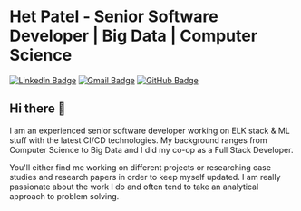 # Het Patel - Senior Software Developer | Big Data | Computer Science

[![Linkedin Badge](https://img.shields.io/badge/-LinkedIn-0A66C2?style=for-the-badge&logo=Linkedin&logoColor=white&link=https://www.linkedin.com/in/het-patel21/)](https://www.linkedin.com/in/het-patel21/)
[![Gmail Badge](https://img.shields.io/badge/-hetpatel8520@gmail.com-EA4335?style=for-the-badge&logo=Gmail&logoColor=white&link=mailto:hetpatel8520@gmail.com)](mailto:hetpatel8520@gmail.com)
[![GitHub Badge](https://img.shields.io/badge/-Het21-181717?style=for-the-badge&logo=GitHub&logoColor=white&link=https://github.com/Het21)](https://github.com/Het21)

## Hi there 👋
I am an experienced senior software developer working on ELK stack & ML stuff with the latest CI/CD technologies. My background ranges from Computer Science to Big Data and I did my co-op as a Full Stack Developer.

You'll either find me working on different projects or researching case studies and research papers in order to keep myself updated. I am really passionate about the work I do and often tend to take an analytical approach to problem solving.
